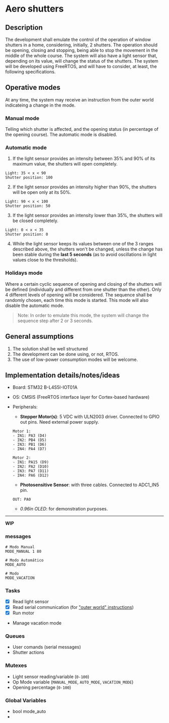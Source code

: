 # Aero shutters

## Description

The development shall emulate the control of the operation of window shutters
in a home, considering, initially, 2 shutters. The operation should be opening, closing and
stopping, being able to stop the movement in the middle of the whole course. The system
will also have a light sensor that, depending on its value, will change the status of the
shutters. The system will be developed using FreeRTOS, and will have to consider, at least,
the following specifications.

## Operative modes

At any time, the system may receive an instruction from the outer world indicateing a change in the mode.

### Manual mode

Telling which shutter is affected, and the opening status (in percentage of the opening course). The automatic mode is disabled.


### Automatic mode

1. If the light sensor provides an intensity between 35% and 90% of its maximum value, the shutters will open completely.

```plaintext
Light: 35 < x < 90
Shutter position: 100
```

2. If the light sensor provides an intensity higher than 90%, the shutters will be open only at its 50%.

```plaintext
Light: 90 < x < 100
Shutter position: 50
```

3. If the light sensor provides an intensity lower than 35%, the shutters will be closed completely.

```plaintext
Light: 0 < x < 35
Shutter position: 0
```

4. While the light sensor keeps its values between one of the 3 ranges described above, the shutters won't be changed, unless the change has been stable during the **last 5 seconds** (as to avoid oscillations in light values close to the thresholds).

### Holidays mode

Where a certain cyclic sequence of opening and closing of the shutters will be defined (individually and different from one shutter than the other). Only 4 different levels of opening will be considered. The sequence shall be randomly chosen, each time this mode is started. This mode will also disable the automatic mode.

> Note: In order to emulate this mode, the system will change the sequence step after 2 or 3 seconds.

## General assumptions

1. The solution shall be well structured
2. The development can be done using, or not, RTOS.
3. The use of low-power consumption modes will be welcome.

## Implementation details/notes/ideas

- Board: STM32 B-L4S5I-IOT01A
- OS: CMSIS (FreeRTOS interface layer for Cortex-based hardware)
- Peripherals:
  - **Stepper Motor(s)**: 5 VDC with ULN2003 driver. Connected to GPIO out pins. Need external power supply.

  ```plaintext
  Motor 1:
  - IN1: PA3 (D4)
  - IN2: PB4 (D5)
  - IN3: PB1 (D6)
  - IN4: PA4 (D7)

  Motor 2:
  - IN1: PA15 (D9)
  - IN2: PA2 (D10)
  - IN3: PA7 (D11)
  - IN4: PA6 (D12)
  ```

  - **Photosensitive Sensor**: with three cables. Connected to ADC1_IN5 pin.

  ```plaintext
  OUT: PA0
  ```

  - *0.96in OLED*: for demonstration purposes.

---

**WIP**

### messages

```plaintext
# Modo Manual
MODE_MANUAL 1 80

# Modo Automático
MODE_AUTO

# Modo
MODE_VACATION
```

### Tasks

- [x] Read light sensor
- [x] Read serial communication (for ["outer world" instructions](#operative-modes))
- [x] Run motor
- Manage vacation mode

### Queues

- User comands (serial messages)
- Shutter actions

### Mutexes

- Light sensor reading/variable (`0-100`)
- Op Mode variable (`MANUAL_MODE`, `AUTO_MODE`, `VACATION_MODE`)
- Opening percentage (`0-100`)

### Global Variables

- bool mode_auto
- 
